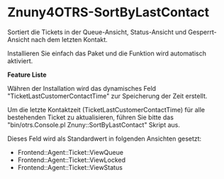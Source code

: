 # Znuny4OTRS-SortByLastContact

Sortiert die Tickets in der Queue-Ansicht, Status-Ansicht und Gesperrt-Ansicht nach dem letzten Kontakt.

Installieren Sie einfach das Paket und die Funktion wird automatisch aktiviert.

**Feature Liste**

Währen der Installation wird das dynamisches Feld "TicketLastCustomerContactTime" zur Speicherung der Zeit erstellt.

Um die letzte Kontaktzeit (TicketLastCustomerContactTime) für alle bestehenden Ticket zu aktualisieren, führen Sie bitte das "bin/otrs.Console.pl Znuny::SortByLastContact" Skript aus.

Dieses Feld wird als Standardwert in folgenden Ansichten gesetzt:
* Frontend::Agent::Ticket::ViewQueue
* Frontend::Agent::Ticket::ViewLocked
* Frontend::Agent::Ticket::ViewStatus